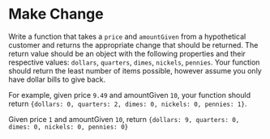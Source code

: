 # Make Change

Write a function that takes a `price` and `amountGiven` from a hypothetical customer and returns the appropriate change that should be returned. The return value should be an object with the following properties and their respective values: `dollars`, `quarters`, `dimes`, `nickels`, `pennies`. Your function should return the least number of items possible, however assume you only have dollar bills to give back.

For example, given price `9.49` and amountGiven `10`, your function should return `{dollars: 0, quarters: 2, dimes: 0, nickels: 0, pennies: 1}`.

Given price `1` and amountGiven `10`, return `{dollars: 9, quarters: 0, dimes: 0, nickels: 0, pennies: 0}`
